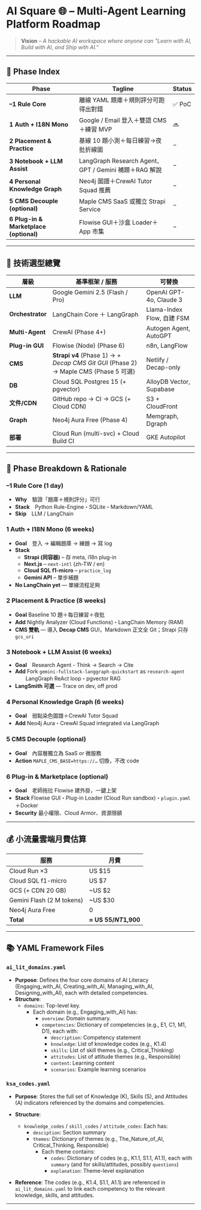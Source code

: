 # AI Square 🌐 – Multi-Agent Learning Platform Roadmap  
> **Vision** – _A hackable AI workspace where anyone can "Learn with AI, Build with AI, and Ship with AI."_

---

## 📅 Phase Index

| Phase | Tagline | Status |
|-------|---------|--------|
| **–1 Rule Core** | 離線 YAML 題庫＋規則評分可跑得出對錯 | ✅ PoC |
| **1 Auth + I18N Mono** | Google / Email 登入＋雙語 CMS＋練習 MVP | 🔜 |
| **2 Placement & Practice** | 基線 10 題小測＋每日練習→夜批折線圖 | − |
| **3 Notebook + LLM Assist** | LangGraph Research Agent、GPT / Gemini 補題＋RAG 解說 | − |
| **4 Personal Knowledge Graph** | Neo4j 圖譜＋CrewAI Tutor Squad 推薦 | − |
| **5 CMS Decouple (optional)** | Maple CMS SaaS 或獨立 Strapi Service | − |
| **6 Plug-in & Marketplace (optional)** | Flowise GUI＋沙盒 Loader＋App 市集 | − |

---

## 🔨 技術選型總覽

| 層級 | 基準框架 / 服務 | 可替換 |
|------|-----------------|--------|
| **LLM** | Google Gemini 2.5 (Flash / Pro) | OpenAI GPT-4o, Claude 3 |
| **Orchestrator** | LangChain Core ＋ LangGraph | Llama-Index Flow, 自建 FSM |
| **Multi-Agent** | CrewAI (Phase 4+) | Autogen Agent, AutoGPT |
| **Plug-in GUI** | Flowise (Node) (Phase 6) | n8n, LangFlow |
| **CMS** | **Strapi v4** (Phase 1) → _+ Decap CMS Git GUI_ (Phase 2) → Maple CMS (Phase 5 可選) | Netlify / Decap-only |
| **DB** | Cloud SQL Postgres 15 (+ pgvector) | AlloyDB Vector, Supabase |
| **文件/CDN** | GitHub repo → CI → GCS (+ Cloud CDN) | S3 + CloudFront |
| **Graph** | Neo4j Aura Free (Phase 4) | Memgraph, Dgraph |
| **部署** | Cloud Run (multi-svc) + Cloud Build CI | GKE Autopilot |

---

## 🚦 Phase Breakdown & Rationale

### –1 Rule Core (1 day)
* **Why** 驗證「題庫＋規則評分」可行  
* **Stack** Python Rule-Engine・SQLite・Markdown/YAML  
* **Skip** LLM / LangChain

### 1 Auth + I18N Mono (6 weeks)
* **Goal** 登入 → 編輯題庫 → 練題 → 寫 log  
* **Stack**  
  * **Strapi (同容器)** – 存 meta, i18n plug-in  
  * **Next.js** – `next-intl` (zh-TW / en)  
  * **Cloud SQL f1-micro** – `practice_log`  
  * **Gemini API** – 單步補題  
* **No LangChain yet** — 單線流程足夠

### 2 Placement & Practice (8 weeks)
* **Goal**  Baseline 10 題＋每日練習＋夜批  
* **Add**  Nightly Analyzer (Cloud Functions)・LangChain Memory (RAM)  
* **CMS 雙軌** — 導入 **Decap CMS** GUI，Markdown 正文全 Git；Strapi 只存 `gcs_uri`

### 3 Notebook + LLM Assist (6 weeks)
* **Goal** Research Agent - Think → Search → Cite  
* **Add**  Fork `gemini-fullstack-langgraph-quickstart` as `research-agent`  
  LangGraph ReAct loop・pgvector RAG  
* **LangSmith 可選** — Trace on dev, off prod

### 4 Personal Knowledge Graph (6 weeks)
* **Goal** 弱點染色圖譜＋CrewAI Tutor Squad  
* **Add**  Neo4j Aura・CrewAI Squad integrated via LangGraph

### 5 CMS Decouple (optional)
* **Goal** 內容層獨立為 SaaS or 微服務  
* **Action**  `MAPLE_CMS_BASE=https://…` 切換，不改 code

### 6 Plug-in & Marketplace (optional)
* **Goal** 老師拖拉 Flowise 建外掛，一鍵上架  
* **Stack**  Flowise GUI・Plug-in Loader (Cloud Run sandbox)・`plugin.yaml`＋Docker  
* **Security**  最小權限、Cloud Armor、資源限額

---

## 💰 小流量雲端月費估算

| 服務 | 月費 |
|------|------|
| Cloud Run ×3 | US $15 |
| Cloud SQL f1-micro | US $7 |
| GCS (+ CDN 20 GB) | ~US $2 |
| Gemini Flash (2 M tokens) | ~US $30 |
| Neo4j Aura Free | 0 |
| **Total** | **≈ US $55 / NT$1,900** |

---

## 📚 YAML Framework Files

### `ai_lit_domains.yaml`
- **Purpose**: Defines the four core domains of AI Literacy (Engaging_with_AI, Creating_with_AI, Managing_with_AI, Designing_with_AI), each with detailed competencies.
- **Structure**:
  - `domains`: Top-level key.
    - Each domain (e.g., Engaging_with_AI) has:
      - `overview`: Domain summary.
      - `competencies`: Dictionary of competencies (e.g., E1, C1, M1, D1), each with:
        - `description`: Competency statement
        - `knowledge`: List of knowledge codes (e.g., K1.4)
        - `skills`: List of skill themes (e.g., Critical_Thinking)
        - `attitudes`: List of attitude themes (e.g., Responsible)
        - `content`: Learning content
        - `scenarios`: Example learning scenarios

### `ksa_codes.yaml`
- **Purpose**: Stores the full set of Knowledge (K), Skills (S), and Attitudes (A) indicators referenced by the domains and competencies.
- **Structure**:
  - `knowledge_codes` / `skill_codes` / `attitude_codes`: Each has:
    - `desciption`: Section summary
    - `themes`: Dictionary of themes (e.g., The_Nature_of_AI, Critical_Thinking, Responsible)
      - Each theme contains:
        - `codes`: Dictionary of codes (e.g., K1.1, S1.1, A1.1), each with `summary` (and for skills/attitudes, possibly `questions`)
        - `explanation`: Theme-level explanation

- **Reference**: The codes (e.g., K1.4, S1.1, A1.1) are referenced in `ai_lit_domains.yaml` to link each competency to the relevant knowledge, skills, and attitudes.

---
